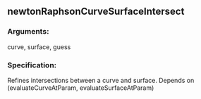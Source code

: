 ## newtonRaphsonCurveSurfaceIntersect
### Arguments: 
curve, surface, guess
### Specification: 
Refines intersections between a curve and surface. Depends on (evaluateCurveAtParam, evaluateSurfaceAtParam)
